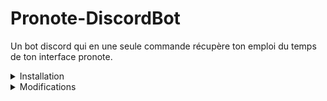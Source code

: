 # Pronote-DiscordBot
Un bot discord qui en une seule commande récupère ton emploi du temps de ton interface pronote.


<details><summary>Installation</summary>
<p>

Avant toute chose il faudra installer ``Python`` sur le site de Python : https://www.python.org/downloads/.

Après il faudra installer ``Pillow`` et ``dicord.py`` :

```ruby
pip install Pillow
pip install discord.py
```
Puis, une fois installé il faudra télécharger la dernière version de ``Pronote-DiscordBot`` [ici](https://github.com/PoivronPoivreux/Pronote-DiscordBot/releases/tag/Pronote-DicordBot) !
  
Et il faudra modifier le fichier ``bot.py`` et ``options.py``.
</p>
</details>

<details><summary>Modifications</summary>
<p>

``bot.py :``<br>
<img src="https://raw.githubusercontent.com/PoivronPoivreux/Pronote-DiscordBot/main/img/bot.py.png?token=GHSAT0AAAAAAB5PNPUHGPFOQJCCO4HG7H4GY6C6YRQ" /><br>
Il faut modifier le fichier comme marqué il faut donc modifier le token du bot (trouvable sur le [Poratail des développeurs de Discord](https://discord.com/developers/applications)

</p>
</details>
